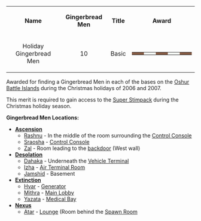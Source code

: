 <table>
<tbody>
<tr class="odd">
<td style="text-align: center;"><p><b>Name</b></p></td>
<td style="text-align: center;"><p><b>Gingerbread Men</b></p></td>
<td style="text-align: center;"><p><b>Title</b></p></td>
<td style="text-align: center;"><p><b>Award</b></p></td>
</tr>
<tr class="even">
<td style="text-align: center;"><p>Holiday Gingerbread Men</p></td>
<td style="text-align: center;"><p>10</p></td>
<td style="text-align: center;"><p>Basic</p></td>
<td style="text-align: center;"><table class="bigmerit">
<tr>
<td bgcolor="#845942">
</td>
<td bgcolor="#845942">
</td>
<td bgcolor="#f7fbf7">
</td>
<td bgcolor="#f7fbf7">
</td>
<td bgcolor="#845942">
</td>
<td bgcolor="#845942">
</td>
<td bgcolor="#f7fbf7">
</td>
<td bgcolor="#f7fbf7">
</td>
<td bgcolor="#845942">
</td>
<td bgcolor="#845942">
</td>
</tr>
</table></td>
</tr>
</tbody>
</table>

Awarded for finding a Gingerbread Men in each of the bases on the
[Oshur Battle Islands](../locations/Battle_Islands.md) during the Christmas
holidays of 2006 and 2007.

This merit is required to gain access to the
[Super Stimpack](../items/Super_Stimpack.md) during the Christmas holiday
season.

**Gingerbread Men Locations:**

- **[Ascension](../locations/Ascension.md)**
  - [Rashnu](../facilities/Rashnu.md) - In the middle of the room surrounding the
    [Control Console](../locations/Control_Console.md)
  - [Sraosha](../facilities/Sraosha.md) -
    [Control Console](../locations/Control_Console.md)
  - [Zal](../facilities/Zal.md) - Room leading to the
    [backdoor](../locations/Back_Door.md) (West wall)
- **[Desolation](../locations/Desolation.md)**
  - [Dahaka](../facilities/Dahaka.md) - Underneath the
    [Vehicle Terminal](../locations/Vehicle_Terminal.md)
  - [Izha](../facilities/Izha.md) -
    [Air Terminal Room](../locations/Air_Terminal_Room.md)
  - [Jamshid](../facilities/Jamshid.md) - Basement
- **[Extinction](../locations/Extinction.md)**
  - [Hvar](../facilities/Hvar.md) - [Generator](../items/Generator.md)
  - [Mithra](../facilities/Mithra.md) - [Main Lobby](../locations/Main_lobby.md)
  - [Yazata](../facilities/Yazata.md) -
    [Medical Bay](../locations/Medical_Bay.md)
- **[Nexus](../locations/Nexus.md)**
  - [Atar](../facilities/Atar.md) - [Lounge](Lounge.md) (Room behind the
    [Spawn Room](../locations/Spawn_Room.md)

<!--[Category:Merits](Category:Merits.md)-->
